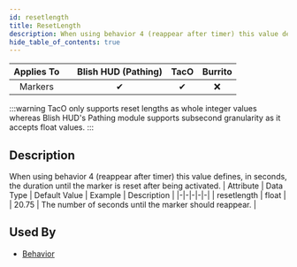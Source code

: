 ```yaml
---
id: resetlength
title: ResetLength
description: When using behavior 4 (reappear after timer) this value defines, in seconds, the duration until the marker is reset after being activated.
hide_table_of_contents: true
---
```

| Applies To | | Blish HUD (Pathing) | TacO | Burrito |
|-|-|-|-|-|
| <center>Markers</center> | | <center>✔</center> | <center>✔</center> | <center>❌</center> |


:::warning 
TacO only supports reset lengths as whole integer values whereas Blish HUD's Pathing module supports subsecond granularity as it accepts float values.
:::

## Description
When using behavior 4 (reappear after timer) this value defines, in seconds, the duration until the marker is reset after being activated.
| Attribute | Data Type | Default Value | Example | Description |
|-|-|-|-|-|
| resetlength | float |  | 20.75 | The number of seconds until the marker should reappear. | 

## Used By
- [Behavior](/docs/marker-dev/attributes/behavior)

